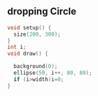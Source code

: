## dropping Circle
```pde
void setup() {
  size(200, 300);
}
int i;
void draw() {

  background(0);
  ellipse(50, i++, 80, 80);
  if (i>width)i=0;
}
```
